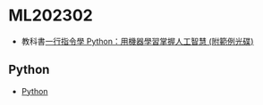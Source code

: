 # ML202302
- 教科書[一行指令學 Python：用機器學習掌握人工智慧 (附範例光碟)](https://www.tenlong.com.tw/products/9789865034948?list_name=srh)
## Python
- [Python](https://github.com/MyFirstSecurity2020/20230211)
